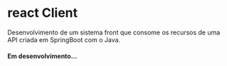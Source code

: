 # react Client

Desenvolvimento de um sistema front que consome os recursos de uma API criada em SpringBoot com o Java.

#### Em desenvolvimento...
